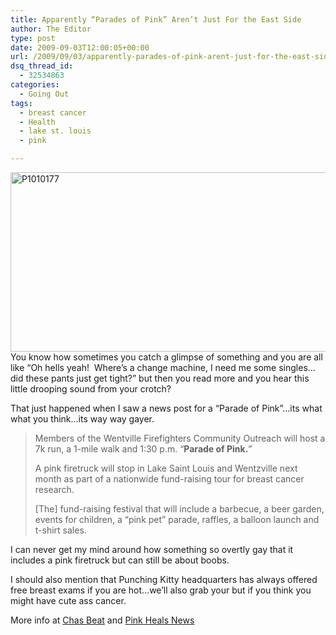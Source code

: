 ```yaml
---
title: Apparently “Parades of Pink” Aren’t Just For the East Side
author: The Editor
type: post
date: 2009-09-03T12:00:05+00:00
url: /2009/09/03/apparently-parades-of-pink-arent-just-for-the-east-side/
dsq_thread_id:
  - 32534863
categories:
  - Going Out
tags:
  - breast cancer
  - Health
  - lake st. louis
  - pink

---
```

[<img class="aligncenter size-full wp-image-1596" title="P1010177" src="http://punchingkitty.com/wp-content/uploads/2009/09/P1010177.JPG" alt="P1010177" width="598" height="287" srcset="http://media.punchingkitty.com/wordpress/2009/09/P1010177.JPG 598w, http://media.punchingkitty.com/wordpress/2009/09/P1010177-300x143.jpg 300w" sizes="(max-width: 598px) 100vw, 598px" />][1]You know how sometimes you catch a glimpse of something and you are all like &#8220;Oh hells yeah!  Where&#8217;s a change machine, I need me some singles&#8230;did these pants just get tight?&#8221; but then you read more and you hear this little drooping sound from your crotch?

That just happened when I saw a news post for a &#8220;Parade of Pink&#8221;&#8230;its what what you think&#8230;its way way gayer.

> Members of the Wentville Firefighters Community Outreach will host a 7k run, a 1-mile walk and 1:30 p.m. “**Parade of Pink.**”
> 
> A pink firetruck will stop in Lake Saint Louis and Wentzville next month as part of a nationwide fund-raising tour for breast cancer research.
> 
> [The] fund-raising festival that will include a barbecue, a beer garden, events for children, a “pink pet” parade, raffles, a balloon launch and t-shirt sales.

I can never get my mind around how something so overtly gay that it includes a pink firetruck but can still be about boobs.

I should also mention that Punching Kitty headquarters has always offered free breast exams if you are hot&#8230;we&#8217;ll also grab your but if you think you might have cute ass cancer.

More info at [Chas Beat][2] and [Pink Heals News][3]

 [1]: http://punchingkitty.com/wp-content/uploads/2009/09/P1010177.JPG
 [2]: http://www.stltoday.com/blogzone/chas-beat/wentzville/2009/08/pink-heals-tour-to-roll-through-lake-saint-louis-and-wentzville/
 [3]: http://pinkribbonnews.blogspot.com/